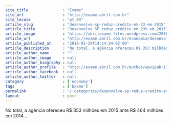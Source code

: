 ```yaml
---
site_title               : "Exame"
site_url                 : "http://exame.abril.com.br"
site_locale              : "pt_BR"
article_slug             : "desenvolve-sp-reduz-credito-em-23-em-2015"
article_title            : "Desenvolve SP reduz crédito em 23% em 2015"
article_image            : "https://abrilexame.files.wordpress.com/2016/09/size_960_16_9_simulador_460-jpg.jpg?quality=70&strip=all&w=960"
article_url              : "http://exame.abril.com.br/economia/desenvolve-sp-reduz-credito-em-23-em-2015/"
article_published_at     : "2016-01-29T14:14:24-02:00"
article_description      : "No total, a agência ofereceu R$ 353 milhões em 2015 ante R$ 464 milhões em 2014..."
article_author_name      : ""
article_author_image     : null
article_author_biography : null
article_author_profile   : "http://exame.abril.com.br/author/wpvipabril/"
article_author_facebook  : null
article_author_twitter   : null
category                 : ['economy']
tags                     : ['Exame']
permalink                : "/:categories/desenvolve-sp-reduz-credito-em-23-em-2015/"
layout                   : post
---
```


No total, a agência ofereceu R$ 353 milhões em 2015 ante R$ 464 milhões em 2014...
